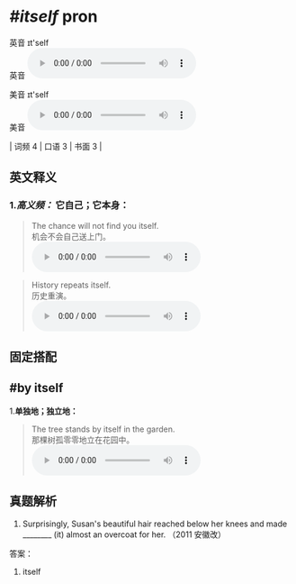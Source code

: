 # ***\#itself*** pron
英音 ɪt'self  
英音
<audio src="./media/itself-B.aac" controls="controls"></audio>

美音 ɪt'self  
美音
<audio src="./media/itself.aac" controls="controls"></audio>



| 词频 4 | 口语 3 | 书面 3 |  

英文释义
---
### 1.*高义频：* **它自己；它本身：**  

 > The chance will not find you itself.  
 > 机会不会自己送上门。    
<audio src="./media/The chance will not _AAC.aac" controls="controls"></audio>

 > History repeats itself.  
 > 历史重演。    
<audio src="./media/itself-2.aac" controls="controls"></audio>


固定搭配
---
## \#by itself 
1.**单独地；独立地：**  

 > The tree stands by itself in the garden.   
 > 那棵树孤零零地立在花园中。    
<audio src="./media/itself-3.aac" controls="controls"></audio>


真题解析
---
1. Surprisingly, Susan's beautiful hair reached below her knees and made ________ (it) almost an overcoat for her.
  （2011 安徽改）  

答案：
1. itself  

